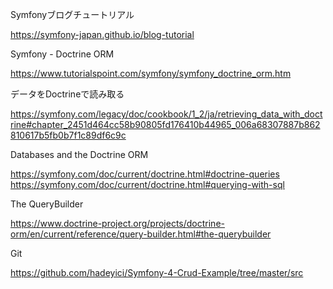 

Symfonyブログチュートリアル

https://symfony-japan.github.io/blog-tutorial


Symfony - Doctrine ORM

https://www.tutorialspoint.com/symfony/symfony_doctrine_orm.htm


データをDoctrineで読み取る

https://symfony.com/legacy/doc/cookbook/1_2/ja/retrieving_data_with_doctrine#chapter_2451d464cc58b90805fd176410b44965_006a68307887b862810617b5fb0b7f1c89df6c9c


Databases and the Doctrine ORM

https://symfony.com/doc/current/doctrine.html#doctrine-queries
https://symfony.com/doc/current/doctrine.html#querying-with-sql




The QueryBuilder

https://www.doctrine-project.org/projects/doctrine-orm/en/current/reference/query-builder.html#the-querybuilder


Git

https://github.com/hadeyici/Symfony-4-Crud-Example/tree/master/src


